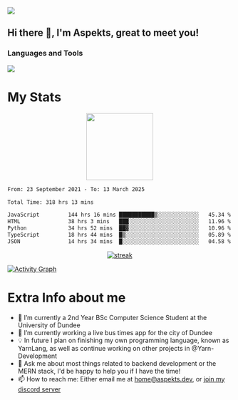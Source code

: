 ![](https://komarev.com/ghpvc/?username=aspekts&color=red)
## Hi there 👋, I'm Aspekts, great to meet you!
### Languages and Tools
<p align="left"> <a href="https://github.com/aspekts"><img src="https://skillicons.dev/icons?i=aws,azure,bash,bootstrap,cpp,cloudflare,css,discord,bots,express,fastapi,gcp,git,heroku,github,v,vim,regex,html,js,jquery,nodejs,linux,md,mysql,redis,mongodb,netlify,nextjs,py,react,sqlite,swift,ts,vscode"> </a> </p>

# My Stats
<p align="center">
<img height="150px" src="https://github-readme-stats.vercel.app/api?username=aspekts&hide_border=true&show_icons=true&count_private=true&theme=gruvbox&bg_color=151515" />
</p>

<!--START_SECTION:waka-->

```txt
From: 23 September 2021 - To: 13 March 2025

Total Time: 318 hrs 13 mins

JavaScript         144 hrs 16 mins ███████████▒░░░░░░░░░░░░░   45.34 %
HTML               38 hrs 3 mins   ███░░░░░░░░░░░░░░░░░░░░░░   11.96 %
Python             34 hrs 52 mins  ██▓░░░░░░░░░░░░░░░░░░░░░░   10.96 %
TypeScript         18 hrs 44 mins  █▒░░░░░░░░░░░░░░░░░░░░░░░   05.89 %
JSON               14 hrs 34 mins  █░░░░░░░░░░░░░░░░░░░░░░░░   04.58 %
```

<!--END_SECTION:waka-->
<p align="center">
  <a href="https://github.com/aspekts">      
<img title="stats" alt="streak" src="https://github-readme-streak-stats.herokuapp.com/?user=aspekts&theme=dark&hide_border=true&stroke=f53b3b"/>
</a>
</p>
<a href="https://github.com/aspekts"><img alt="Activity Graph" src="https://activity-graph.herokuapp.com/graph?username=aspekts&bg_color=0D1117&color=eca15b&line=eca15b&point=FFFFFF&hide_border=true" /></a>

# Extra Info about me
- 🌱 I’m currently a 2nd Year BSc Computer Science Student at the University of Dundee
- 🔭 I’m currently working a live bus times app for the city of Dundee
- 💡 In future I plan on finishing my own programming language, known as YarnLang, as well as continue working on other projects in @Yarn-Development
- 💬 Ask me about most things related to backend development or the MERN stack, I'd be happy to help you if I have the time!
- 📫 How to reach me: Either email me at home@aspekts.dev, or [join my discord server](https://discord.gg/GxGTHBC)


